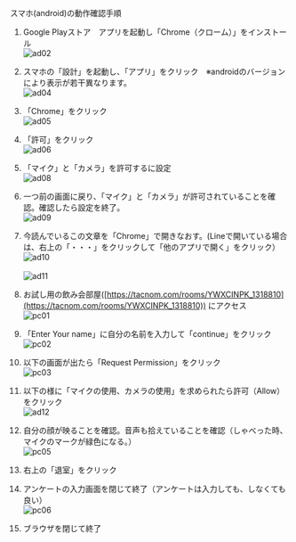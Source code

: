 スマホ(android)の動作確認手順

  1. Google Playストア　アプリを起動し「Chrome（クローム）」をインストール　<br>
    ![ad02](https://user-images.githubusercontent.com/12508784/86813792-8fab3180-c0bb-11ea-880c-9a83f28d9f0a.png)

  1. スマホの「設計」を起動し、「アプリ」をクリック　※androidのバージョンにより表示が若干異なります。 <br>
    ![ad04](https://user-images.githubusercontent.com/12508784/86813797-90dc5e80-c0bb-11ea-9944-d38ab42dbf86.png)

  1. 「Chrome」をクリック <br>
    ![ad05](https://user-images.githubusercontent.com/12508784/86813799-90dc5e80-c0bb-11ea-9ab5-5306002f108d.png)

  1. 「許可」をクリック <br>
    ![ad06](https://user-images.githubusercontent.com/12508784/86813802-9174f500-c0bb-11ea-9b3e-3e9be7073b18.png)

  1. 「マイク」と「カメラ」を許可するに設定 <br>
    ![ad08](https://user-images.githubusercontent.com/12508784/86813805-920d8b80-c0bb-11ea-9fb8-309254cd489d.png)

  1. 一つ前の画面に戻り、「マイク」と「カメラ」が許可されていることを確認。確認したら設定を終了。 <br>
    ![ad09](https://user-images.githubusercontent.com/12508784/86813806-920d8b80-c0bb-11ea-95e6-b06f682e7f2b.png)

  1. 今読んでいるこの文章を「Chrome」で開きなおす。(Lineで開いている場合は、右上の「・・・」をクリックして「他のアプリで開く」をクリック） <br>
    ![ad10](https://user-images.githubusercontent.com/12508784/86813810-933eb880-c0bb-11ea-8479-430d9a00ca1f.png) <br>
    <br>
    ![ad11](https://user-images.githubusercontent.com/12508784/86813813-933eb880-c0bb-11ea-8dce-e776a14f05c7.png)

  1. お試し用の飲み会部屋([https://tacnom.com/rooms/YWXCINPK_1318810](https://tacnom.com/rooms/YWXCINPK_1318810)) にアクセス <br>
    ![pc01](https://user-images.githubusercontent.com/12508784/86572184-90ee3880-bfad-11ea-9aa0-7c26e5e8d03b.png)

  1. 「Enter Your name」に自分の名前を入力して「continue」をクリック <br>
    ![pc02](https://user-images.githubusercontent.com/12508784/86572188-9186cf00-bfad-11ea-9b23-e9c0b48c6453.jpg)

  1. 以下の画面が出たら「Request Permission」をクリック <br>
    ![pc03](https://user-images.githubusercontent.com/12508784/86572191-921f6580-bfad-11ea-8d4f-1dfb28d23613.jpg)

  1. 以下の様に「マイクの使用、カメラの使用」を求められたら許可（Allow）をクリック <br>
    ![ad12](https://user-images.githubusercontent.com/12508784/86813785-8e7a0480-c0bb-11ea-9bb7-663dbad93800.png)

  1. 自分の顔が映ることを確認。音声も拾えていることを確認（しゃべった時、マイクのマークが緑色になる。） <br>
    ![pc05](https://user-images.githubusercontent.com/12508784/86572194-92b7fc00-bfad-11ea-9080-5a4f5bfe1e76.jpg)

  1. 右上の「退室」をクリック <br>

  1. アンケートの入力画面を閉じて終了（アンケートは入力しても、しなくても良い） <br>
    ![pc06](https://user-images.githubusercontent.com/12508784/86572195-92b7fc00-bfad-11ea-90b6-b21ecaa80180.png)
    
  1. ブラウザを閉じて終了


